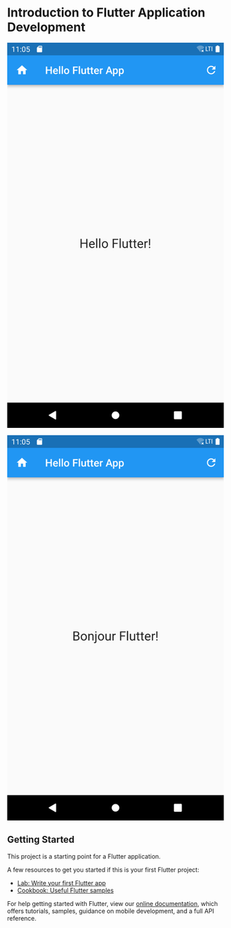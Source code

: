 # Introduction to Flutter Application Development

![Hello](https://github.com/maduoma/flutter_introduction/blob/master/Hello.png)

![Bonjour](https://github.com/maduoma/flutter_introduction/blob/master/Bonjour.png)

## Getting Started

This project is a starting point for a Flutter application.

A few resources to get you started if this is your first Flutter project:

- [Lab: Write your first Flutter app](https://flutter.dev/docs/get-started/codelab)
- [Cookbook: Useful Flutter samples](https://flutter.dev/docs/cookbook)

For help getting started with Flutter, view our
[online documentation](https://flutter.dev/docs), which offers tutorials,
samples, guidance on mobile development, and a full API reference.
